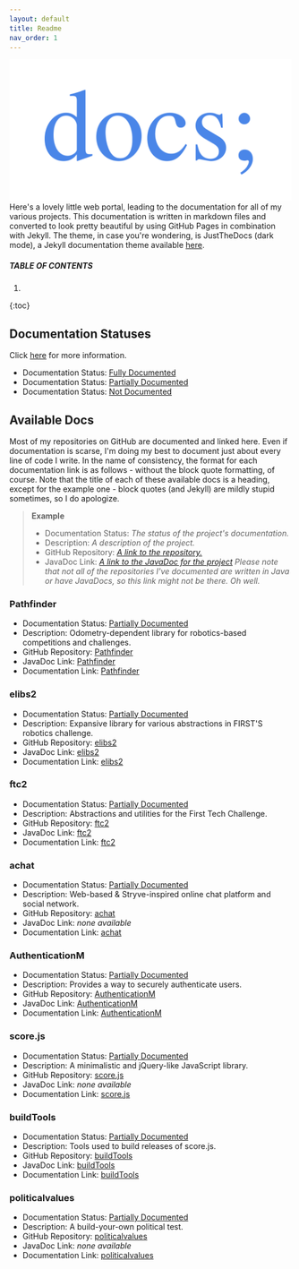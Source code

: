 ```yaml
---
layout: default
title: Readme
nav_order: 1
---
```


!["docs;" logo](logo.png)
Here's a lovely little web portal, leading to the documentation for all of my various projects.
This documentation is written in markdown files and converted to look pretty beautiful by using
GitHub Pages in combination with Jekyll. The theme, in case you're wondering, is JustTheDocs
(dark mode), a Jekyll documentation theme available [here](https://github.com/pmarsceill/just-the-docs).

##### TABLE OF CONTENTS
1. 
{:toc}

## Documentation Statuses
Click [here](guide/status.md) for more information.
- Documentation Status: [Fully Documented](guide/status.md)
- Documentation Status: [Partially Documented](guide/status.md)
- Documentation Status: [Not Documented](guide/status.md)

## Available Docs
Most of my repositories on GitHub are documented and linked here. Even if documentation is scarse, I'm
doing my best to document just about every line of code I write. In the name of consistency, the format
for each documentation link is as follows - without the block quote formatting, of course. Note that the
title of each of these available docs is a heading, except for the example one - block quotes (and Jekyll)
are mildly stupid sometimes, so I do apologize. 
> **Example**
> - Documentation Status: *The status of the project's documentation.*
> - Description: *A description of the project.*
> - GitHub Repository: [*A link to the repository.*](https://google.com)
> - JavaDoc Link: [*A link to the JavaDoc for the project*](https://google.com) *Please note that not
> all of the repositories I've documented are written in Java or have JavaDocs, so this link might
> not be there. Oh well.*

### Pathfinder
- Documentation Status: [Partially Documented](guide/status.md)
- Description: Odometry-dependent library for robotics-based competitions and challenges.
- GitHub Repository: [Pathfinder](https://github.com/Wobblyyyy/Pathfinder)
- JavaDoc Link: [Pathfinder](https://wobblyyyy.github.io/JavaDocs/Pathfinder)
- Documentation Link: [Pathfinder](Pathfinder/index.md)

### elibs2
- Documentation Status: [Partially Documented](guide/status.md)
- Description: Expansive library for various abstractions in FIRST'S robotics challenge.
- GitHub Repository: [elibs2](https://github.com/Wobblyyyy/roxbotix-elib)
- JavaDoc Link: [elibs2](https://wobblyyyy.github.io/JavaDocs/elibs2)
- Documentation Link: [elibs2](elibs2/index.md)

### ftc2
- Documentation Status: [Partially Documented](guide/status.md)
- Description: Abstractions and utilities for the First Tech Challenge.
- GitHub Repository: [ftc2](https://github.com/Wobblyyyy/ftc2)
- JavaDoc Link: [ftc2](https://wobblyyyy.github.io/JavaDocs/ftc2)
- Documentation Link: [ftc2](ftc2/index.md)

### achat
- Documentation Status: [Partially Documented](guide/status.md)
- Description: Web-based & Stryve-inspired online chat platform and social network.
- GitHub Repository: [achat](https://github.com/Wobblyyyy/literate-journey)
- JavaDoc Link: *none available*
- Documentation Link: [achat](achat/index.md)

### AuthenticationM
- Documentation Status: [Partially Documented](guide/status.md)
- Description: Provides a way to securely authenticate users.
- GitHub Repository: [AuthenticationM](https://github.com/Wobblyyyy/AuthenticationM)
- JavaDoc Link: [AuthenticationM](https://wobblyyyy.github.io/JavaDocs/AuthenticationM)
- Documentation Link: [AuthenticationM](AuthenticationM/index.md)

### score.js
- Documentation Status: [Partially Documented](guide/status.md)
- Description: A minimalistic and jQuery-like JavaScript library.
- GitHub Repository: [score.js](https://github.com/Wobblyyyy/score.js)
- JavaDoc Link: *none available*
- Documentation Link: [score.js](score.js/index.md)

### buildTools
- Documentation Status: [Partially Documented](guide/status.md)
- Description: Tools used to build releases of score.js.
- GitHub Repository: [buildTools](https://github.com/Wobblyyyy/buildTools)
- JavaDoc Link: [buildTools](https://wobblyyyy.github.io/JavaDocs/buildTools)
- Documentation Link: [buildTools](buildTools/index.md)

### politicalvalues
- Documentation Status: [Partially Documented](guide/status.md)
- Description: A build-your-own political test.
- GitHub Repository: [politicalvalues](https://github.com/politicalvalues/politicalvalues.github.io)
- JavaDoc Link: *none available*
- Documentation Link: [politicalvalues](politicalvalues/index.md)